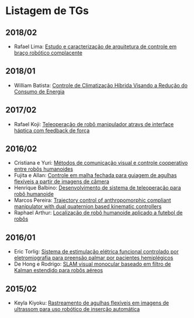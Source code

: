 # Listagem de TGs
## 2018/02
* Rafael Lima: [Estudo e caracterização de arquitetura de controle em braço robótico complacente](2018_02/TG_Rafael_Lima.pdf)

## 2018/01
* William Batista: [Controle de Climatização Híbrida Visando a Redução do Consumo de Energia](2018_01/TG_William_Batista.pdf)

## 2017/02
* Rafael Koji: [Teleoperação de robô manipulador atravs de interface háptica com feedback de força](2017_02/TG_Rafael_Koji.pdf)

## 2016/02
* Cristiana e Yuri: [Métodos de comunicação visual e controle cooperativo entre robôs humanoides](2016_02/TG_Cristiana_Yuri.pdf)
* Fujita e Allan: [Controle em malha fechada para guiagem de agulhas flexíveis a partir de imagens de câmera](2016_02/TG_Fujita_allan.pdf)
* Henrique Balbino: [Desenvolvimento de sistema de teleoperação para robô humanoide](2016_02/TG_Henrique_Balbino.pdf)
* Marcos Pereira: [Trajectory control of anthropomorphic compliant manipulator with dual quaternion based kinematic controllers](2016_02/TG_Marcos_Pereira.pdf)
* Raphael Arthur: [Localização de robô humanoide aplicado a futebol de robôs](2016_02/TG_Raphael_Arthur.pdf)

## 2016/01
* Eric Torlig: [Sistema de estimulação elétrica funcional controlado por eletromiografia para preensão palmar por pacientes hemiplégicos](2016_01/TG_Eric_Torlig.pdf)
* De Hong e Rodrigo: [SLAM visual monocular baseado em filtro de Kalman estendido para robôs aéreos](2016_01/TG_DeHong_Rodrigo.pdf)

## 2015/02
* Keyla Kiyoku: [Rastreamento de agulhas flexíveis em imagens de ultrassom para uso robótico de inserção automática](2015_02/TG_Keyla_Kiyoku.pdf)
